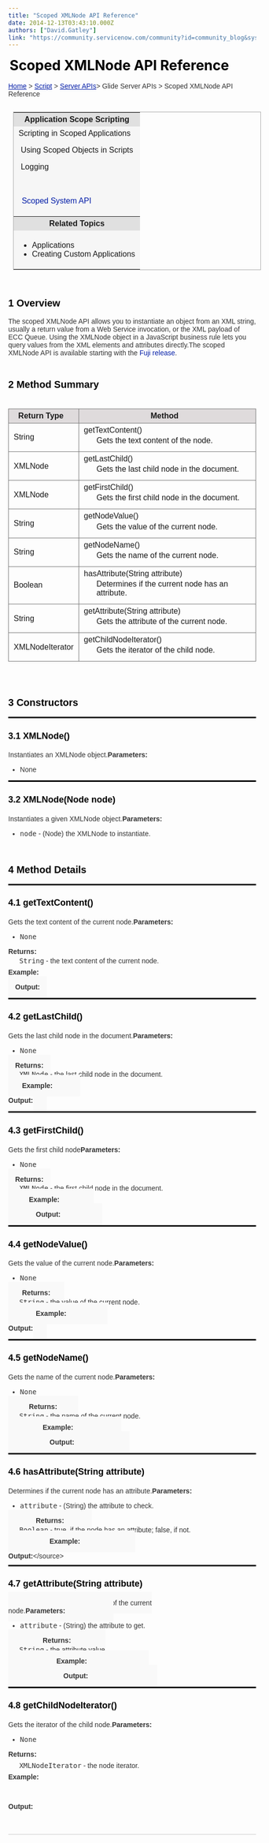 ```yaml
---
title: "Scoped XMLNode API Reference"
date: 2014-12-13T03:43:10.000Z
authors: ["David.Gatley"]
link: "https://community.servicenow.com/community?id=community_blog&sys_id=be1d62e5dbd0dbc01dcaf3231f961986"
---
```

<h1 class="firstHeading" style="color: #000000; margin-top: 0.2em; margin-bottom: 0.1em; padding: 0.1em; background-position: repeat;"><span>Scoped XMLNode API Reference</span></h1><p class="mw-body"></p><div style="font-size: 14px; border-bottom-width: 1px; border-bottom-style: solid; border-bottom-color: #cccccc; padding-bottom: 4px; color: #333333; font-family: Omnes-pro, Arial, Verdana, sans-serif;"><a href="https://lobo.servicenow.com/index.php?title=Main_Page" style="color: #031da7;" title="Main Page">Home</a> &gt; <a href="https://lobo.servicenow.com/index.php?title=Script_in_ServiceNow" style="color: #031da7;" title="Script in ServiceNow">Script</a> &gt; <a href="https://lobo.servicenow.com/index.php?title=Server_API_Reference" style="color: #031da7;" title="Server API Reference">Server APIs</a>&gt; Glide Server APIs &gt; Scoped XMLNode API Reference<p></p><div style="font-size: 2em; color: red;"><p></p></div><p class="mw-content-ltr" dir="ltr" lang="en" style="color: #333333; font-family: Omnes-pro, Arial, Verdana, sans-serif; font-size: 14px;"></p><div class="noprint"><table class="topicbox" style="border: 1px solid #aaaaaa; margin-top: 10px; margin-left: 10px;"><tbody><tr><th style="text-align: center; padding: 5px 10px; background-color: #e0e0e0;">Application Scope Scripting</th></tr><tr><td style="padding: 5px 10px; background-color: #f6f6f6;"><div class="dtree"><div class="dtree"><div class="clip" style="padding-bottom: 1px;"><div class="dTreeNode"><img alt="" class="jiveImage" src="https://lobo.servicenow.com/extensions/TreeAndMenu/img/empty.gif"/><img alt="" class="jiveImage" src="https://lobo.servicenow.com/extensions/TreeAndMenu/img/page.gif"/>Scripting in Scoped Applications<p></p><p class="dTreeNode"><img alt="" class="jiveImage" src="https://lobo.servicenow.com/extensions/TreeAndMenu/img/empty.gif"/><img alt="" class="jiveImage" src="https://lobo.servicenow.com/extensions/TreeAndMenu/img/page.gif"/> Using Scoped Objects in Scripts</p><p class="dTreeNode"><img alt="" class="jiveImage" src="https://lobo.servicenow.com/extensions/TreeAndMenu/img/empty.gif"/><img alt="" class="jiveImage" src="https://lobo.servicenow.com/extensions/TreeAndMenu/img/page.gif"/> Logging</p></div></div></div><br/><p class="dtree"></p><div class="dtree"><div class="clip" style="padding-bottom: 1px;"><div class="dTreeNode"><a style="color: #031da7;"><img alt="" class="jiveImage" src="https://lobo.servicenow.com/extensions/TreeAndMenu/img/nolines_plus.gif" style="border: 0px;"/></a><img alt="" class="jiveImage" src="https://lobo.servicenow.com/extensions/TreeAndMenu/img/folder.gif"/><a class="node" style="color: #031da7; padding: 1px 2px;"> Scoped System API</a><p></p></div></div></div></div></td></tr><tr><th style="text-align: center; padding: 5px 10px; background-color: #e0e0e0;">Related Topics</th></tr><tr><td style="padding: 5px 10px; background-color: #f6f6f6;"><ul><li>Applications</li><li>Creating Custom Applications</li></ul></td></tr></tbody></table></div><h1 style="color: #000000; margin-top: 5px; margin-bottom: 0.6em; border-bottom-color: #333333; font-size: 20px; padding-top: 2em; padding-bottom: 5px; background: none 0 0 repeat scroll transparent;"><span class="mw-headline">1 Overview</span></h1><span style="margin-top: 0.4em; margin-bottom: 0.5em;">The scoped XMLNode API allows you to instantiate an object from an XML string, usually a return value from a Web Service invocation, or the XML payload of ECC Queue. Using the XMLNode object in a JavaScript business rule lets you query values from the XML elements and attributes directly.</span><span style="margin-top: 0.4em; margin-bottom: 0.5em;">The scoped XMLNode API is available starting with the <span style="color: #031da7;">Fuji release</span>.</span><h1 style="color: #000000; margin-top: 5px; margin-bottom: 0.6em; border-bottom-color: #333333; font-size: 20px; padding-top: 2em; padding-bottom: 5px; background: none 0 0 repeat scroll transparent;"><span class="mw-headline">2 Method Summary</span></h1><table class="standard sortable jquery-tablesorter" style="border: 0px solid #777777; margin-top: 2em; margin-bottom: 2em;"><thead><tr><th class="headerSort" style="padding: 5px 21px 5px 10px; border: 1px solid #777777; background-color: #dfdbdc; background-position: no-repeat;" title="Sort ascending">Return Type</th><th class="headerSort" style="padding: 5px 21px 5px 10px; border: 1px solid #777777; background-color: #dfdbdc; background-position: no-repeat;" title="Sort ascending">Method</th></tr></thead><tbody><tr><td style="padding: 5px 10px; border: 1px solid #777777;">String</td><td style="padding: 5px 10px; border: 1px solid #777777;">getTextContent()<dl style="margin-bottom: 0.5em; margin-top: 0.2em;"><dd style="margin-bottom: 0.1em; margin-left: 1.6em;">Gets the text content of the node.</dd></dl></td></tr><tr><td style="padding: 5px 10px; border: 1px solid #777777;">XMLNode</td><td style="padding: 5px 10px; border: 1px solid #777777;">getLastChild()<dl style="margin-bottom: 0.5em; margin-top: 0.2em;"><dd style="margin-bottom: 0.1em; margin-left: 1.6em;">Gets the last child node in the document.</dd></dl></td></tr><tr><td style="padding: 5px 10px; border: 1px solid #777777;">XMLNode</td><td style="padding: 5px 10px; border: 1px solid #777777;">getFirstChild()<dl style="margin-bottom: 0.5em; margin-top: 0.2em;"><dd style="margin-bottom: 0.1em; margin-left: 1.6em;">Gets the first child node in the document.</dd></dl></td></tr><tr><td style="padding: 5px 10px; border: 1px solid #777777;">String</td><td style="padding: 5px 10px; border: 1px solid #777777;">getNodeValue()<dl style="margin-bottom: 0.5em; margin-top: 0.2em;"><dd style="margin-bottom: 0.1em; margin-left: 1.6em;">Gets the value of the current node.</dd></dl></td></tr><tr><td style="padding: 5px 10px; border: 1px solid #777777;">String</td><td style="padding: 5px 10px; border: 1px solid #777777;">getNodeName()<dl style="margin-bottom: 0.5em; margin-top: 0.2em;"><dd style="margin-bottom: 0.1em; margin-left: 1.6em;">Gets the name of the current node.</dd></dl></td></tr><tr><td style="padding: 5px 10px; border: 1px solid #777777;">Boolean</td><td style="padding: 5px 10px; border: 1px solid #777777;">hasAttribute(String attribute)<dl style="margin-bottom: 0.5em; margin-top: 0.2em;"><dd style="margin-bottom: 0.1em; margin-left: 1.6em;">Determines if the current node has an attribute.</dd></dl></td></tr><tr><td style="padding: 5px 10px; border: 1px solid #777777;">String</td><td style="padding: 5px 10px; border: 1px solid #777777;">getAttribute(String attribute)<dl style="margin-bottom: 0.5em; margin-top: 0.2em;"><dd style="margin-bottom: 0.1em; margin-left: 1.6em;">Gets the attribute of the current node.</dd></dl></td></tr><tr><td style="padding: 5px 10px; border: 1px solid #777777;">XMLNodeIterator</td><td style="padding: 5px 10px; border: 1px solid #777777;">getChildNodeIterator()<dl style="margin-bottom: 0.5em; margin-top: 0.2em;"><dd style="margin-bottom: 0.1em; margin-left: 1.6em;">Gets the iterator of the child node.</dd></dl></td></tr></tbody></table><h1 style="color: #000000; margin-top: 5px; margin-bottom: 0.6em; border-bottom-color: #333333; font-size: 20px; padding-top: 2em; padding-bottom: 5px; background: none 0 0 repeat scroll transparent;"><span class="mw-headline">3 Constructors</span></h1><h2 style="border-top-style: solid; border-top-color: #000000; color: #000000; margin-top: 10px; font-size: 18px; padding-top: 1.4em; padding-bottom: 5px; background: none 0 0 repeat scroll transparent;"><span class="mw-headline">3.1 XMLNode()</span></h2><span style="margin-top: 0.4em; margin-bottom: 0.5em;">Instantiates an XMLNode object.</span><span style="margin-top: 0.4em; margin-bottom: 0.5em;"><strong>Parameters:</strong></span><ul><li>None</li></ul><h2 style="border-top-style: solid; border-top-color: #000000; color: #000000; margin-top: 10px; font-size: 18px; padding-top: 1.4em; padding-bottom: 5px; background: none 0 0 repeat scroll transparent;"><span class="mw-headline">3.2 XMLNode(Node node)</span></h2><span style="margin-top: 0.4em; margin-bottom: 0.5em;">Instantiates a given XMLNode object.</span><span style="margin-top: 0.4em; margin-bottom: 0.5em;"><strong>Parameters:</strong></span><ul><li><tt>node</tt> - (Node) the XMLNode to instantiate.</li></ul><h1 style="color: #000000; margin-top: 5px; margin-bottom: 0.6em; border-bottom-color: #333333; font-size: 20px; padding-top: 2em; padding-bottom: 5px; background: none 0 0 repeat scroll transparent;"><span class="mw-headline">4 Method Details</span></h1><h2 style="border-top-style: solid; border-top-color: #000000; color: #000000; margin-top: 10px; font-size: 18px; padding-top: 1.4em; padding-bottom: 5px; background: none 0 0 repeat scroll transparent;"><span class="mw-headline">4.1 getTextContent()</span></h2><span style="margin-top: 0.4em; margin-bottom: 0.5em;">Gets the text content of the current node.</span><span style="margin-top: 0.4em; margin-bottom: 0.5em;"><strong>Parameters:</strong></span><ul><li><tt>None</tt></li></ul><span style="margin-top: 0.4em; margin-bottom: 0.5em;"><strong>Returns:</strong></span><dl style="margin-bottom: 0.5em; margin-top: 0.2em;"><dd style="margin-bottom: 0.1em; margin-left: 1.6em;"><tt>String</tt> - the text content of the current node.</dd></dl><span style="margin-top: 0.4em; margin-bottom: 0.5em;"><strong>Example:</strong></span><p class="javascript source-javascript"></p><span class="mw-geshi mw-content-ltr" dir="ltr" style="padding: 1em; margin: 1em 0; background-color: #f9f9f9;"><strong>Output:</strong></span><p class="javascript source-javascript"></p><h2 style="border-top-style: solid; border-top-color: #000000; color: #000000; margin-top: 10px; font-size: 18px; padding-top: 1.4em; padding-bottom: 5px; background: none 0 0 repeat scroll transparent;"><span class="mw-headline">4.2 getLastChild()</span></h2><p style="margin-top: 0.4em; margin-bottom: 0.5em;">Gets the last child node in the document.<span style="margin-top: 0.4em; margin-bottom: 0.5em;"><strong>Parameters:</strong></span></p><ul><li><tt>None</tt></li></ul><span style="background-color: #f9f9f9; margin-bottom: 0.5em; margin: 1em 0; margin-top: 0.4em; padding: 1em;"><strong>Returns:</strong></span><dl style="margin-bottom: 0.5em; margin-top: 0.2em;"><dd style="margin-bottom: 0.1em; margin-left: 1.6em;"><tt>XMLNode</tt> - the last child node in the document.</dd></dl><span class="mw-geshi mw-content-ltr" dir="ltr" style="padding: 1em; margin: 1em 0; background-color: #f9f9f9;"><span class="mw-geshi mw-content-ltr" dir="ltr" style="padding: 1em; margin: 1em 0; background-color: #f9f9f9;"><span style="margin-top: 0.4em; margin-bottom: 0.5em;"><strong>Example:</strong></span><span class="mw-geshi mw-content-ltr" dir="ltr" style="padding: 1em; margin: 1em 0; background-color: #f9f9f9;"></span></span></span><p class="javascript source-javascript"></p><p style="margin-top: 0.4em; margin-bottom: 0.5em;"><strong>Output:</strong><span class="mw-geshi mw-content-ltr" dir="ltr" style="padding: 1em; margin: 1em 0; background-color: #f9f9f9;"></span></p><p class="javascript source-javascript"></p><h2 style="border-top-style: solid; border-top-color: #000000; color: #000000; margin-top: 10px; font-size: 18px; padding-top: 1.4em; padding-bottom: 5px; background: none 0 0 repeat scroll transparent;"><span class="mw-headline">4.3 getFirstChild()</span></h2><p style="margin-top: 0.4em; margin-bottom: 0.5em;">Gets the first child node<span style="margin-top: 0.4em; margin-bottom: 0.5em;"><strong>Parameters:</strong></span></p><ul><li><tt>None</tt></li></ul><span style="background-color: #f9f9f9; margin-bottom: 0.5em; margin: 1em 0; margin-top: 0.4em; padding: 1em;"><strong>Returns:</strong></span><dl style="margin-bottom: 0.5em; margin-top: 0.2em;"><dd style="margin-bottom: 0.1em; margin-left: 1.6em;"><tt>XMLNode</tt> - the first child node in the document.</dd></dl><span class="mw-geshi mw-content-ltr" dir="ltr" style="padding: 1em; margin: 1em 0; background-color: #f9f9f9;"><span class="mw-geshi mw-content-ltr" dir="ltr" style="padding: 1em; margin: 1em 0; background-color: #f9f9f9;"><span class="mw-geshi mw-content-ltr" dir="ltr" style="padding: 1em; margin: 1em 0; background-color: #f9f9f9;"><span style="margin-top: 0.4em; margin-bottom: 0.5em;"><strong>Example:</strong></span><span class="mw-geshi mw-content-ltr" dir="ltr" style="padding: 1em; margin: 1em 0; background-color: #f9f9f9;"></span></span></span></span><p class="javascript source-javascript"></p><span class="mw-geshi mw-content-ltr" dir="ltr" style="padding: 1em; margin: 1em 0; background-color: #f9f9f9;"><span class="mw-geshi mw-content-ltr" dir="ltr" style="padding: 1em; margin: 1em 0; background-color: #f9f9f9;"><span class="mw-geshi mw-content-ltr" dir="ltr" style="padding: 1em; margin: 1em 0; background-color: #f9f9f9;"><span class="mw-geshi mw-content-ltr" dir="ltr" style="padding: 1em; margin: 1em 0; background-color: #f9f9f9;"><strong>Output:</strong></span><span class="mw-geshi mw-content-ltr" dir="ltr" style="padding: 1em; margin: 1em 0; background-color: #f9f9f9;"></span></span></span></span><p class="javascript source-javascript"></p><h2 style="border-top-style: solid; border-top-color: #000000; color: #000000; margin-top: 10px; font-size: 18px; padding-top: 1.4em; padding-bottom: 5px; background: none 0 0 repeat scroll transparent;"><span class="mw-headline">4.4 getNodeValue()</span></h2><p style="margin-top: 0.4em; margin-bottom: 0.5em;">Gets the value of the current node.<span style="margin-top: 0.4em; margin-bottom: 0.5em;"><strong>Parameters:</strong></span></p><ul><li><tt>None</tt></li></ul><span class="mw-geshi mw-content-ltr" dir="ltr" style="padding: 1em; margin: 1em 0; background-color: #f9f9f9;"><span style="background-color: #f9f9f9; margin-bottom: 0.5em; margin: 1em 0; margin-top: 0.4em; padding: 1em;"><strong>Returns:</strong></span></span><dl style="margin-bottom: 0.5em; margin-top: 0.2em;"><dd style="margin-bottom: 0.1em; margin-left: 1.6em;"><tt>String</tt> - the value of the current node.</dd></dl><span class="mw-geshi mw-content-ltr" dir="ltr" style="padding: 1em; margin: 1em 0; background-color: #f9f9f9;"><span class="mw-geshi mw-content-ltr" dir="ltr" style="padding: 1em; margin: 1em 0; background-color: #f9f9f9;"><span class="mw-geshi mw-content-ltr" dir="ltr" style="padding: 1em; margin: 1em 0; background-color: #f9f9f9;"><span class="mw-geshi mw-content-ltr" dir="ltr" style="padding: 1em; margin: 1em 0; background-color: #f9f9f9;"><span style="margin-top: 0.4em; margin-bottom: 0.5em;"><strong>Example:</strong></span><span class="mw-geshi mw-content-ltr" dir="ltr" style="padding: 1em; margin: 1em 0; background-color: #f9f9f9;"></span></span></span></span></span><p class="javascript source-javascript"></p><p style="margin-top: 0.4em; margin-bottom: 0.5em;"><strong>Output:</strong><span class="mw-geshi mw-content-ltr" dir="ltr" style="padding: 1em; margin: 1em 0; background-color: #f9f9f9;"></span></p><p class="javascript source-javascript"></p><h2 style="border-top-style: solid; border-top-color: #000000; color: #000000; margin-top: 10px; font-size: 18px; padding-top: 1.4em; padding-bottom: 5px; background: none 0 0 repeat scroll transparent;"><span class="mw-headline">4.5 getNodeName()</span></h2><p style="margin-top: 0.4em; margin-bottom: 0.5em;">Gets the name of the current node.<span style="margin-top: 0.4em; margin-bottom: 0.5em;"><strong>Parameters:</strong></span></p><ul><li><tt>None</tt></li></ul><span class="mw-geshi mw-content-ltr" dir="ltr" style="padding: 1em; margin: 1em 0; background-color: #f9f9f9;"><span class="mw-geshi mw-content-ltr" dir="ltr" style="padding: 1em; margin: 1em 0; background-color: #f9f9f9;"><span style="background-color: #f9f9f9; margin-bottom: 0.5em; margin: 1em 0; margin-top: 0.4em; padding: 1em;"><strong>Returns:</strong></span></span></span><dl style="margin-bottom: 0.5em; margin-top: 0.2em;"><dd style="margin-bottom: 0.1em; margin-left: 1.6em;"><tt>String</tt> - the name of the current node.</dd></dl><span class="mw-geshi mw-content-ltr" dir="ltr" style="padding: 1em; margin: 1em 0; background-color: #f9f9f9;"><span class="mw-geshi mw-content-ltr" dir="ltr" style="padding: 1em; margin: 1em 0; background-color: #f9f9f9;"><span class="mw-geshi mw-content-ltr" dir="ltr" style="padding: 1em; margin: 1em 0; background-color: #f9f9f9;"><span class="mw-geshi mw-content-ltr" dir="ltr" style="padding: 1em; margin: 1em 0; background-color: #f9f9f9;"><span class="mw-geshi mw-content-ltr" dir="ltr" style="padding: 1em; margin: 1em 0; background-color: #f9f9f9;"><span style="margin-top: 0.4em; margin-bottom: 0.5em;"><strong>Example:</strong></span><span class="mw-geshi mw-content-ltr" dir="ltr" style="padding: 1em; margin: 1em 0; background-color: #f9f9f9;"></span></span></span></span></span></span><p class="javascript source-javascript"></p><span class="mw-geshi mw-content-ltr" dir="ltr" style="padding: 1em; margin: 1em 0; background-color: #f9f9f9;"><span class="mw-geshi mw-content-ltr" dir="ltr" style="padding: 1em; margin: 1em 0; background-color: #f9f9f9;"><span class="mw-geshi mw-content-ltr" dir="ltr" style="padding: 1em; margin: 1em 0; background-color: #f9f9f9;"><span class="mw-geshi mw-content-ltr" dir="ltr" style="padding: 1em; margin: 1em 0; background-color: #f9f9f9;"><span class="mw-geshi mw-content-ltr" dir="ltr" style="padding: 1em; margin: 1em 0; background-color: #f9f9f9;"><span class="mw-geshi mw-content-ltr" dir="ltr" style="padding: 1em; margin: 1em 0; background-color: #f9f9f9;"><strong>Output:</strong></span><span class="mw-geshi mw-content-ltr" dir="ltr" style="padding: 1em; margin: 1em 0; background-color: #f9f9f9;"></span></span></span></span></span></span><p class="javascript source-javascript"></p><h2 style="border-top-style: solid; border-top-color: #000000; color: #000000; margin-top: 10px; font-size: 18px; padding-top: 1.4em; padding-bottom: 5px; background: none 0 0 repeat scroll transparent;"><span class="mw-headline">4.6 hasAttribute(String attribute)</span></h2><p style="margin-top: 0.4em; margin-bottom: 0.5em;">Determines if the current node has an attribute.<span style="margin-top: 0.4em; margin-bottom: 0.5em;"><strong>Parameters:</strong></span></p><ul><li><tt>attribute</tt> - (String) the attribute to check.</li></ul><span class="mw-geshi mw-content-ltr" dir="ltr" style="padding: 1em; margin: 1em 0; background-color: #f9f9f9;"><span class="mw-geshi mw-content-ltr" dir="ltr" style="padding: 1em; margin: 1em 0; background-color: #f9f9f9;"><span class="mw-geshi mw-content-ltr" dir="ltr" style="padding: 1em; margin: 1em 0; background-color: #f9f9f9;"><span style="background-color: #f9f9f9; margin-bottom: 0.5em; margin: 1em 0; margin-top: 0.4em; padding: 1em;"><strong>Returns:</strong></span></span></span></span><dl style="margin-bottom: 0.5em; margin-top: 0.2em;"><dd style="margin-bottom: 0.1em; margin-left: 1.6em;"><tt>Boolean</tt> - true, if the node has an attribute; false, if not.</dd></dl><span class="mw-geshi mw-content-ltr" dir="ltr" style="padding: 1em; margin: 1em 0; background-color: #f9f9f9;"><span class="mw-geshi mw-content-ltr" dir="ltr" style="padding: 1em; margin: 1em 0; background-color: #f9f9f9;"><span class="mw-geshi mw-content-ltr" dir="ltr" style="padding: 1em; margin: 1em 0; background-color: #f9f9f9;"><span class="mw-geshi mw-content-ltr" dir="ltr" style="padding: 1em; margin: 1em 0; background-color: #f9f9f9;"><span class="mw-geshi mw-content-ltr" dir="ltr" style="padding: 1em; margin: 1em 0; background-color: #f9f9f9;"><span class="mw-geshi mw-content-ltr" dir="ltr" style="padding: 1em; margin: 1em 0; background-color: #f9f9f9;"><span style="margin-top: 0.4em; margin-bottom: 0.5em;"><strong>Example:</strong></span><span class="mw-geshi mw-content-ltr" dir="ltr" style="padding: 1em; margin: 1em 0; background-color: #f9f9f9;"></span></span></span></span></span></span></span><p class="javascript source-javascript"></p><p style="margin-top: 0.4em; margin-bottom: 0.5em;"><strong>Output:</strong><span style="margin-top: 0.4em; margin-bottom: 0.5em;">&lt;/source&gt;</span></p><h2 style="border-top-style: solid; border-top-color: #000000; color: #000000; margin-top: 10px; font-size: 18px; padding-top: 1.4em; padding-bottom: 5px; background: none 0 0 repeat scroll transparent;"><span class="mw-headline">4.7 getAttribute(String attribute)</span></h2><span class="mw-geshi mw-content-ltr" dir="ltr" style="padding: 1em; margin: 1em 0; background-color: #f9f9f9;"><span class="mw-geshi mw-content-ltr" dir="ltr" style="padding: 1em; margin: 1em 0; background-color: #f9f9f9;"><span class="mw-geshi mw-content-ltr" dir="ltr" style="padding: 1em; margin: 1em 0; background-color: #f9f9f9;"><span class="mw-geshi mw-content-ltr" dir="ltr" style="padding: 1em; margin: 1em 0; background-color: #f9f9f9;"><span class="mw-geshi mw-content-ltr" dir="ltr" style="padding: 1em; margin: 1em 0; background-color: #f9f9f9;"><span class="mw-geshi mw-content-ltr" dir="ltr" style="padding: 1em; margin: 1em 0; background-color: #f9f9f9;"><span class="mw-geshi mw-content-ltr" dir="ltr" style="padding: 1em; margin: 1em 0; background-color: #f9f9f9;"><span style="margin-top: 0.4em; margin-bottom: 0.5em;">Gets the attribute of the current node.</span><span style="margin-top: 0.4em; margin-bottom: 0.5em;"><strong>Parameters:</strong></span></span></span></span></span></span></span></span><ul><li><tt>attribute</tt> - (String) the attribute to get.</li></ul><span class="mw-geshi mw-content-ltr" dir="ltr" style="padding: 1em; margin: 1em 0; background-color: #f9f9f9;"><span class="mw-geshi mw-content-ltr" dir="ltr" style="padding: 1em; margin: 1em 0; background-color: #f9f9f9;"><span class="mw-geshi mw-content-ltr" dir="ltr" style="padding: 1em; margin: 1em 0; background-color: #f9f9f9;"><span class="mw-geshi mw-content-ltr" dir="ltr" style="padding: 1em; margin: 1em 0; background-color: #f9f9f9;"><span style="background-color: #f9f9f9; margin-bottom: 0.5em; margin: 1em 0; margin-top: 0.4em; padding: 1em;"><strong>Returns:</strong></span></span></span></span></span><dl style="margin-bottom: 0.5em; margin-top: 0.2em;"><dd style="margin-bottom: 0.1em; margin-left: 1.6em;"><tt>String</tt> - the attribute value.</dd></dl><span class="mw-geshi mw-content-ltr" dir="ltr" style="padding: 1em; margin: 1em 0; background-color: #f9f9f9;"><span class="mw-geshi mw-content-ltr" dir="ltr" style="padding: 1em; margin: 1em 0; background-color: #f9f9f9;"><span class="mw-geshi mw-content-ltr" dir="ltr" style="padding: 1em; margin: 1em 0; background-color: #f9f9f9;"><span class="mw-geshi mw-content-ltr" dir="ltr" style="padding: 1em; margin: 1em 0; background-color: #f9f9f9;"><span class="mw-geshi mw-content-ltr" dir="ltr" style="padding: 1em; margin: 1em 0; background-color: #f9f9f9;"><span class="mw-geshi mw-content-ltr" dir="ltr" style="padding: 1em; margin: 1em 0; background-color: #f9f9f9;"><span class="mw-geshi mw-content-ltr" dir="ltr" style="padding: 1em; margin: 1em 0; background-color: #f9f9f9;"><span style="margin-top: 0.4em; margin-bottom: 0.5em;"><strong>Example:</strong></span><span class="mw-geshi mw-content-ltr" dir="ltr" style="padding: 1em; margin: 1em 0; background-color: #f9f9f9;"></span></span></span></span></span></span></span></span><p class="javascript source-javascript"></p><span class="mw-geshi mw-content-ltr" dir="ltr" style="padding: 1em; margin: 1em 0; background-color: #f9f9f9;"><span class="mw-geshi mw-content-ltr" dir="ltr" style="padding: 1em; margin: 1em 0; background-color: #f9f9f9;"><span class="mw-geshi mw-content-ltr" dir="ltr" style="padding: 1em; margin: 1em 0; background-color: #f9f9f9;"><span class="mw-geshi mw-content-ltr" dir="ltr" style="padding: 1em; margin: 1em 0; background-color: #f9f9f9;"><span class="mw-geshi mw-content-ltr" dir="ltr" style="padding: 1em; margin: 1em 0; background-color: #f9f9f9;"><span class="mw-geshi mw-content-ltr" dir="ltr" style="padding: 1em; margin: 1em 0; background-color: #f9f9f9;"><span class="mw-geshi mw-content-ltr" dir="ltr" style="padding: 1em; margin: 1em 0; background-color: #f9f9f9;"><span class="mw-geshi mw-content-ltr" dir="ltr" style="padding: 1em; margin: 1em 0; background-color: #f9f9f9;"><strong>Output:</strong></span><span class="mw-geshi mw-content-ltr" dir="ltr" style="padding: 1em; margin: 1em 0; background-color: #f9f9f9;"></span></span></span></span></span></span></span></span><p class="javascript source-javascript"></p><h2 style="border-top-style: solid; border-top-color: #000000; color: #000000; margin-top: 10px; font-size: 18px; padding-top: 1.4em; padding-bottom: 5px; background: none 0 0 repeat scroll transparent;"><span class="mw-headline">4.8 getChildNodeIterator()</span></h2><p style="margin-top: 0.4em; margin-bottom: 0.5em;">Gets the iterator of the child node.<span style="margin-top: 0.4em; margin-bottom: 0.5em;"><strong>Parameters:</strong></span></p><ul><li><tt>None</tt></li></ul><p style="margin-top: 0.4em; margin-bottom: 0.5em;"><strong>Returns:</strong></p><dl style="margin-bottom: 0.5em; margin-top: 0.2em;"><dd style="margin-bottom: 0.1em; margin-left: 1.6em;"><tt>XMLNodeIterator</tt> - the node iterator.</dd></dl><p style="margin-top: 0.4em; margin-bottom: 0.5em;"><strong>Example:</strong></p><p class="javascript source-javascript" style="font-family: monospace;"></p><pre class="de1" style="font-family: monospace; color: #000000; background: none;"> </pre><p></p><p style="margin-top: 0.4em; margin-bottom: 0.5em;"><strong>Output:</strong></p><p class="javascript source-javascript" style="font-family: monospace;"></p><pre class="de1" style="font-family: monospace; color: #000000; background: none;"> </pre></div>